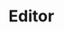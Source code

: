 # Editor

<div class="row">
    <div class="col-12 col-sm-6">
        <documentation-content-card title="Overview" text="The editor is your main workbench. Here you build, create, observe the output of your analysis, and much more." to="/docs/editor/overview"></documentation-content-card>
    </div>
    <div class="col-12 col-sm-6">
        <documentation-content-card title="Node Panel" text="The Node Panel allows you to create, move and connect nodes that you need for your analysis." to="/docs/editor/node-panel"></documentation-content-card>
    </div>
    <div class="col-12 col-sm-6">
        <documentation-content-card title="Output Panel" text="The Output Panel displays the final output of your analysis. Depending on the nodes you connect to the output node, this can either be a score or a plot." to="/docs/editor/output-panel"></documentation-content-card>
    </div>
    <div class="col-12 col-sm-6">
        <documentation-content-card title="Plot Panel" text="In the Plot Panel you can see all the resulting plots from the plot nodes in your file" to="/docs/editor/plot-panel"></documentation-content-card>
    </div>
        <div class="col-12 col-sm-6">
        <documentation-content-card title="Details Panel" text="The Details Panel offers additional insights for the node that is currently selected in the Node Panel." to="/docs/editor/details-panel"></documentation-content-card>
    </div>
        <div class="col-12 col-sm-6">
        <documentation-content-card title="Menu" text="The menu is located at the top of the Node Panel. Three submenus allow you quick access to all functions of the editor." to="/docs/editor/menu"></documentation-content-card>
    </div>
</div>
